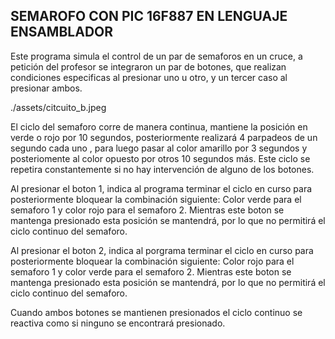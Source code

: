 ## SEMAROFO CON PIC 16F887 EN LENGUAJE ENSAMBLADOR

Este programa simula el control de un par de semaforos en un cruce, a petición del profesor se integraron un par de botones, que realizan condiciones especificas al presionar uno u otro, y un tercer caso al presionar ambos. 

./assets/citcuito_b.jpeg

El ciclo del semaforo corre de manera continua, mantiene la posición en verde o rojo por 10 segundos, posteriormente realizará 4 parpadeos de un segundo cada uno , para luego pasar al color amarillo por 3 segundos y posteriomente al color opuesto por otros 10 segundos más. Este ciclo se repetira constantemente si no hay intervención de alguno de los botones. 

Al presionar el boton 1, indica al programa terminar el ciclo en curso para posteriormente bloquear la combinación siguiente: Color verde para el semaforo 1 y color rojo para el semaforo 2. Mientras este boton se mantenga presionado esta posición se mantendrá, por lo que no permitirá el ciclo continuo del semaforo. 

Al presionar el boton 2, indica al porgrama terminar el ciclo en curso para posteriormente bloquear la combinación siguiente: Color rojo para el semaforo 1 y color verde para el semaforo 2. Mientras este boton se mantenga presionado esta posición se mantendrá, por lo que no permitirá el ciclo continuo del semaforo. 

Cuando ambos botones se mantienen presionados el ciclo continuo se reactiva como si ninguno se encontrará presionado. 